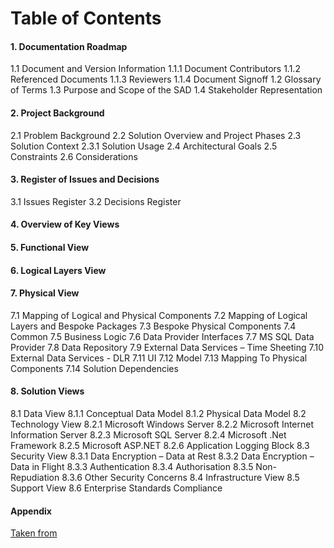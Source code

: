 # Table of Contents
#### 1. Documentation Roadmap
1.1 Document and Version Information
1.1.1 Document Contributors
1.1.2   Referenced Documents
1.1.3   Reviewers
1.1.4   Document Signoff
1.2 Glossary of Terms
1.3 Purpose and Scope of the SAD
1.4 Stakeholder Representation
#### 2. Project Background
2.1 Problem Background
2.2 Solution Overview and Project Phases
2.3 Solution Context
2.3.1   Solution Usage
2.4 Architectural Goals
2.5 Constraints
2.6 Considerations
#### 3. Register of Issues and Decisions
3.1 Issues Register
3.2 Decisions Register
#### 4. Overview of Key Views
#### 5. Functional View
#### 6. Logical Layers View
#### 7. Physical View
7.1 Mapping of Logical and Physical Components
7.2 Mapping of Logical Layers and Bespoke Packages
7.3 Bespoke Physical Components
7.4 Common
7.5 Business Logic
7.6 Data Provider Interfaces
7.7 MS SQL Data Provider
7.8 Data Repository
7.9 External Data Services – Time Sheeting
7.10    External Data Services - DLR
7.11    UI
7.12    Model
7.13   Mapping To Physical Components
7.14   Solution Dependencies
#### 8. Solution Views
8.1 Data View
8.1.1   Conceptual Data Model
8.1.2   Physical Data Model
8.2 Technology View
8.2.1   Microsoft Windows Server
8.2.2   Microsoft Internet Information Server
8.2.3   Microsoft SQL Server
8.2.4   Microsoft .Net Framework
8.2.5   Microsoft ASP.NET
8.2.6   Application Logging Block
8.3 Security View
8.3.1   Data Encryption – Data at Rest
8.3.2   Data Encryption – Data in Flight
8.3.3   Authentication
8.3.4   Authorisation
8.3.5   Non-Repudiation
8.3.6   Other Security Concerns
8.4 Infrastructure View
8.5 Support View
8.6 Enterprise Standards Compliance

#### Appendix 

[Taken from](https://www.web.archive.org/web/20161201195906/https://stackoverflow.com/questions/4435792/what-should-you-put-into-an-architecture-specification)
